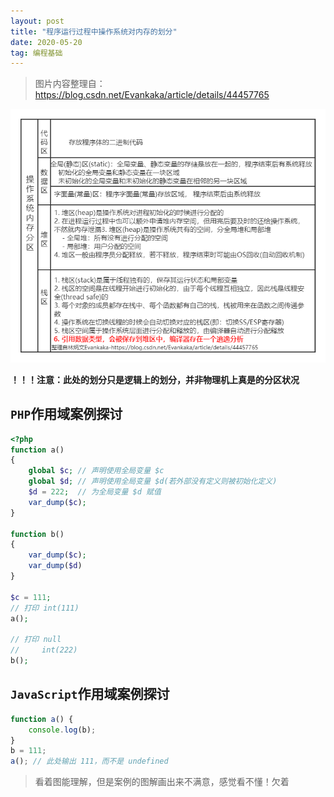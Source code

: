 ```yaml
---
layout: post
title: "程序运行过程中操作系统对内存的划分"
date: 2020-05-20
tag: 编程基础
---
```

> 图片内容整理自：https://blog.csdn.net/Evankaka/article/details/44457765

![操作系统对程序的逻辑分区](/images/article/os-memory-space-partition.png)

**！！！注意：此处的划分只是逻辑上的划分，并非物理机上真是的分区状况**

## `PHP`作用域案例探讨
```php
<?php
function a()
{
    global $c; // 声明使用全局变量 $c
    global $d; // 声明使用全局变量 $d(若外部没有定义则被初始化定义)
    $d = 222;  // 为全局变量 $d 赋值
    var_dump($c);
}

function b()
{
    var_dump($c);
    var_dump($d)
}

$c = 111;
// 打印 int(111)
a(); 

// 打印 null 
//     int(222)
b();
```

## `JavaScript`作用域案例探讨
```javascript
function a() {
    console.log(b);
}
b = 111;
a(); // 此处输出 111，而不是 undefined
```

> 看着图能理解，但是案例的图解画出来不满意，感觉看不懂！欠着